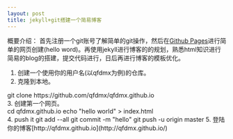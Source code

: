 ```yaml
---
layout: post
title: jekyll+git搭建一个简易博客
---
```


概要介绍：
  首先注册一个git账号了解简单的git操作，然后在[Github Pages](https://pages.github.com/)进行简单的网页创建\(hello word\)。再使用jekyll进行博客的的规划，熟悉html知识进行简易的blog的搭建，提交代码进行，日后再进行博客的模板优化。

1. 创建一个使用你的用户名(以qfdmx为例)的仓库。
2. 克隆到本地。
<div class="code">git clone https://github.com/qfdmx/qfdmx.github.io</div>
3. 创建第一个网页。
<div class="code">
	cd qfdmx.github.io
	echo "hello world" > index.html
</div>
4. push it
	git add --all
	git commit -m "hello"
	git push -u origin master
5. 登陆你的博客[http://qfdmx.github.io](http://qfdmx.github.io/)

